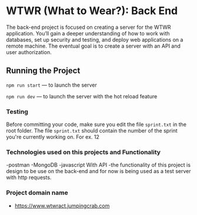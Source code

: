 # WTWR (What to Wear?): Back End
The back-end project is focused on creating a server for the WTWR application. You’ll gain a deeper understanding of how to work with databases, set up security and testing, and deploy web applications on a remote machine. The eventual goal is to create a server with an API and user authorization.
## Running the Project
`npm run start` — to launch the server 

`npm run dev` — to launch the server with the hot reload feature

### Testing
Before committing your code, make sure you edit the file `sprint.txt` in the root folder. The file `sprint.txt` should contain the number of the sprint you're currently working on. For ex. 12
### Technologies used on this projects and Functionality
-postman
-MongoDB
-javascript With API 
-the functionality of this project is design to be use on the back-end and for now is being used as a test server with http requests.
### Project domain name
- https://www.wtwract.jumpingcrab.com
